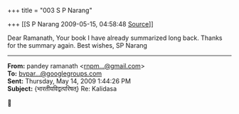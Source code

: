 +++
title = "003 S P Narang"

+++
[[S P Narang	2009-05-15, 04:58:48 [Source](https://groups.google.com/g/bvparishat/c/RGsCaaR7Pyw)]]



Dear Ramanath, Your book I have already summarized long back. Thanks for the summary again. Best wishes, SP Narang  

  

------------------------------------------------------------------------

**From:** pandey ramanath \<[rnpm...@gmail.com]()\>  
**To:** [bvpar...@googlegroups.com]()  
**Sent:** Thursday, May 14, 2009 1:44:26 PM  
**Subject:** {भारतीयविद्वत्परिषत्} Re: Kalidasa  



